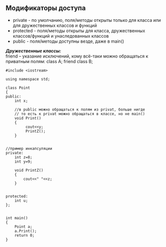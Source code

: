 ## Модификаторы доступа

* private - по умолчанию, поля/методы открыты только для класса или для дружественных классов и функций   
* protected - поля/методы открыты для класса, дружественных классов/функций и унаследованных классов    
* public - поля/методы доступны везде, даже в main()


***Дружественные классы:***   
friend – указание исключений, кому всё-таки можно обращаться
к приватным полям:
class A;
friend class B;

```
#include <iostream>

using namespace std;

class Point
{
public:
    int x;

    //в public можно обращаться к полям из privat, больше нигде
    // то есть к privat можно обращаться в классе, но не main()
    void Print()
    {
         cout<<y;
         PrintZ();
    }


//пример инкапсуляции
private:
    int z=8;
    int y=9;

    void PrintZ()
    {
        cout<<" "<<z;
    }


protected:
    int u;
};


int main()
{
    Point a;
    a.Print();
    return 0;
}
```
